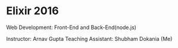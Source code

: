 # Elixir 2016

Web Development: Front-End and Back-End(node.js)

Instructor: Arnav Gupta
Teaching Assistant: Shubham Dokania (Me)
